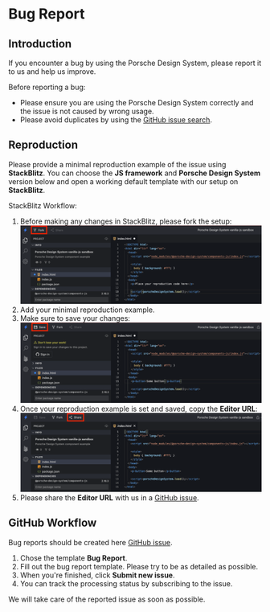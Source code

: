 # Bug Report

<TableOfContents></TableOfContents>

## Introduction

If you encounter a bug by using the Porsche Design System, please report it to us and help us improve.

Before reporting a bug:

- Please ensure you are using the Porsche Design System correctly and the issue is not caused by wrong usage.
- Please avoid duplicates by using the
  [GitHub issue search](https://github.com/porsche-design-system/porsche-design-system/issues).

## Reproduction

Please provide a minimal reproduction example of the issue using **StackBlitz**. You can choose the **JS framework** and
**Porsche Design System** version below and open a working default template with our setup on **StackBlitz**.

<OpenBugTemplateInStackBlitz></OpenBugTemplateInStackBlitz>

StackBlitz Workflow:

1. Before making any changes in StackBlitz, please fork the setup:
   <img src="../../assets/stackblitz-fork.png" alt="fork stackblitz reproduction example">
2. Add your minimal reproduction example.
3. Make sure to save your changes:
   <img src="../../assets/stackblitz-save.png" alt="save stackblitz reproduction example">
4. Once your reproduction example is set and saved, copy the **Editor URL**:
   <img src="../../assets/stackblitz-share.png" alt="share stackblitz reproduction example">
5. Please share the **Editor URL** with us in a
   [GitHub issue](https://github.com/porsche-design-system/porsche-design-system/issues/new/choose).

## GitHub Workflow

Bug reports should be created here
[GitHub issue](https://github.com/porsche-design-system/porsche-design-system/issues/new/choose).

1. Chose the template **Bug Report**.
2. Fill out the bug report template. Please try to be as detailed as possible.
3. When you're finished, click **Submit new issue**.
4. You can track the processing status by subscribing to the issue.

We will take care of the reported issue as soon as possible.
